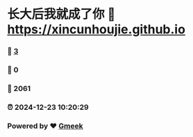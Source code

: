 # 长大后我就成了你 :link: https://xincunhoujie.github.io 
### :page_facing_up: [3](https://xincunhoujie.github.io/tag.html) 
### :speech_balloon: 0 
### :hibiscus: 2061 
### :alarm_clock: 2024-12-23 10:20:29 
### Powered by :heart: [Gmeek](https://github.com/Meekdai/Gmeek)
